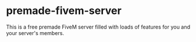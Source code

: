 # premade-fivem-server
 This is a free premade FiveM server filled with loads of features for you and your server's members.
